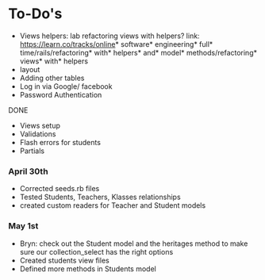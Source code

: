 # To-Do's
* Views helpers: lab refactoring views with helpers?
link: https://learn.co/tracks/online* software* engineering* full* time/rails/refactoring* with* helpers* and* model* methods/refactoring* views* with* helpers
* layout
* Adding other tables
* Log in via Google/ facebook
* Password Authentication

DONE
* Views setup
* Validations
* Flash errors for students
* Partials


### April 30th
* Corrected seeds.rb files
* Tested Students, Teachers, Klasses relationships
* created custom readers for Teacher and Student models


### May 1st
* Bryn: check out the Student model and the heritages method to make sure our       collection_select has the right options  
* Created students view files
* Defined more methods in Students model
